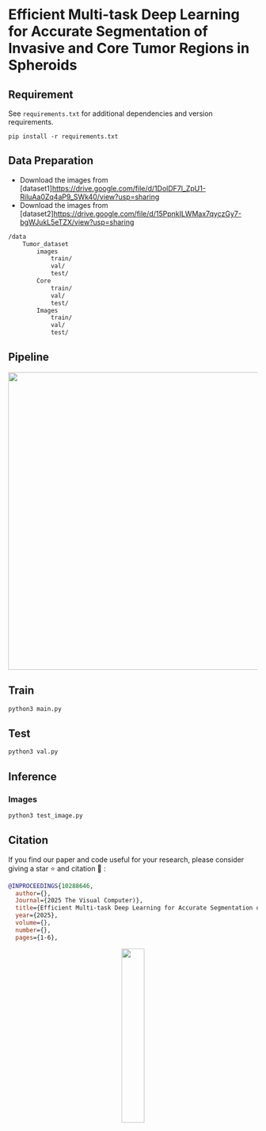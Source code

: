 # Efficient Multi-task Deep Learning for Accurate Segmentation of Invasive and Core Tumor Regions in Spheroids




## Requirement
See `requirements.txt` for additional dependencies and version requirements.

```setup
pip install -r requirements.txt
```


## Data Preparation
- Download the images from [dataset1]https://drive.google.com/file/d/1DolDF7l_ZpU1-RiluAa0Zq4aP9_SWk40/view?usp=sharing
- Download the images from [dataset2]https://drive.google.com/file/d/15PpnkILWMax7qyczGy7-bgWJukL5eTZX/view?usp=sharing

```bash
/data
    Tumor_dataset
        images
            train/
            val/
            test/
        Core
            train/
            val/
            test/
        Images
            train/
            val/
            test/
```
## Pipeline

<div align=center>
<img src='image\arch.png' width='600'>
</div>

## Train
```python
python3 main.py
```

## Test
```python
python3 val.py
```

## Inference

### Images
```python
python3 test_image.py
```





## Citation

If you find our paper and code useful for your research, please consider giving a star :star:   and citation :pencil: :

```BibTeX
@INPROCEEDINGS{10288646,
  author={},
  Journal={2025 The Visual Computer)}, 
  title={Efficient Multi-task Deep Learning for Accurate Segmentation of Invasive and Core Tumor Regions in Spheroids}, 
  year={2025},
  volume={},
  number={},
  pages={1-6},
```

<div align="center">
  <img src="twin.png" width="30%">
</div>
